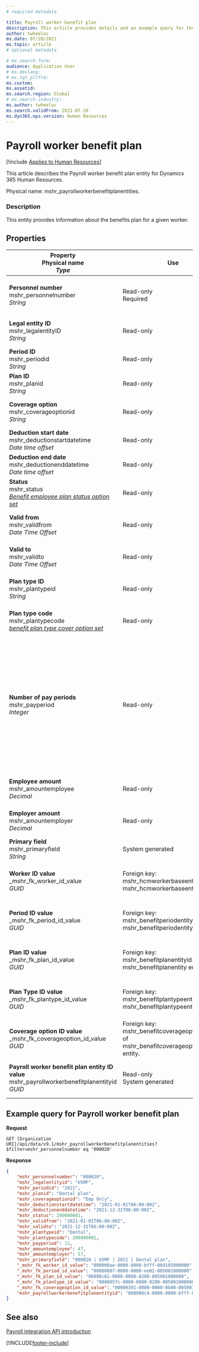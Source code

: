 ```yaml
---
# required metadata

title: Payroll worker benefit plan
description: This article provides details and an example query for the Payroll worker benefit plan entity in Dynamics 365 Human Resources.
author: twheeloc
ms.date: 07/28/2021
ms.topic: article
# optional metadata

# ms.search.form: 
audience: Application User
# ms.devlang: 
# ms.tgt_pltfrm: 
ms.custom: 
ms.assetid: 
ms.search.region: Global
# ms.search.industry: 
ms.author: twheeloc
ms.search.validFrom: 2021-07-28
ms.dyn365.ops.version: Human Resources
---
```


# Payroll worker benefit plan



[!include [Applies to Human Resources](../includes/applies-to-hr.md)]

This article describes the Payroll worker benefit plan entity for Dynamics 365 Human Resources.

Physical name: mshr_payrollworkerbenefitplanentities.

### Description

This entity provides information about the benefits plan for a given worker.

## Properties

| Property</br>**Physical name**</br>***Type*** | Use | Description |
| --- | --- | --- |
| **Personnel number**</br>mshr_personnelnumber</br>*String* | Read-only</br>Required | The employee's unique personnel number. |
| **Legal entity ID**</br>mshr_legalentityID</br>*String* | Read-only | Specifies the legal entity (company). |
| **Period ID**</br>mshr_periodid</br>*String* | Read-only | The identifier of the period. |
| **Plan ID**</br>mshr_planid</br>*String* | Read-only | The identifier of the plan. |
| **Coverage option**</br>mshr_coverageoptionid</br>*String* | Read-only | Identification of the coverage option. |
| **Deduction start date**</br>mshr_deductionstartdatetime</br>*Date time offset* | Read-only | Deduction start date. |
| **Deduction end date**</br>mshr_deductionenddatetime</br>*Date time offset* | Read-only | Deduction end date. |
| **Status**</br>mshr_status</br>*[Benefit employee plan status option set](hr-admin-integration-payroll-api-benefit-employee-plan-status.md)* | Read-only | Status for the benefit plan. |
| **Valid from**</br>mshr_validfrom</br>*Date Time Offset* | Read-only | The time from which this record is valid. |
| **Valid to**</br>mshr_validto</br>*Date Time Offset* |  Read-only | The time up to which this record is valid. |
| **Plan type ID**</br>mshr_plantypeid</br>*String* | Read-only | The identifier of the plan type. |
| **Plan type code**</br>mshr_plantypecode</br>*[benefit plan type cover option set](hr-admin-integration-payroll-api-benefit-plan-type-cover.md)* | Read-only | The specification of the plan type. |
| **Number of pay periods**</br>mshr_payperiod</br>*Integer* | Read-only | The number of pay periods that represents how often the benefit provider or employees are paid. This amount will be used to calculate the employee's annual benefit salary amount. |
| **Employee amount**</br>mshr_amountemployee</br>*Decimal* | Read-only | The employee amount or percentage. |
| **Employer amount**</br>mshr_amountemployer</br>*Decimal* | Read-only | The employer amount or percentage. |
| **Primary field**</br>mshr_primaryfield</br>*String* | System generated | Primary field. |
| **Worker ID value** </br>_mshr_fk_worker_id_value</br>*GUID* | Foreign key: mshr_hcmworkerbaseentityid of mshr_hcmworkerbaseentity entity. | System-generated unique identifier for the worker. |
| **Period ID value**</br> _mshr_fk_period_id_value</br>*GUID* | Foreign key: mshr_benefitperiodentityid of mshr_benefitperiodentity entity. | System-generated unique identifier for the period. |
| **Plan ID value**</br> _mshr_fk_plan_id_value</br>*GUID* | Foreign key: mshr_benefitplanentityid of mshr_benefitplanentity entity. | System-generated unique identifier for the plan. |
| **Plan Type ID value**</br> _mshr_fk_plantype_id_value</br>*GUID* | Foreign key: mshr_benefitplantypeentityid of mshr_benefitplantypeentity entity. | System-generated unique identifier for the plan. |
| **Coverage option ID value**</br> _mshr_fk_coverageoption_id_value</br>*GUID* | Foreign key: mshr_benefitcoverageoptionentityid of mshr_benefitcoverageoptionentity entity. | System-generated unique identifier for the plan. |
| **Payroll worker benefit plan entity ID value**</br> mshr_payrollworkerbenefitplanentityid</br>*GUID* | Read-only </br> System generated | System-generated unique identifier for the record. |

## Example query for Payroll worker benefit plan

**Request**

```http
GET [Organization URI]/api/data/v9.1/mshr_payrollworkerbenefitplanentities?$filter=mshr_personnelnumber eq '000020'
```

**Response**

```json
{
    "mshr_personnelnumber": "000020",
    "mshr_legalentityid": "USMF",
    "mshr_periodid": "2021",
    "mshr_planid": "Dental plan",
    "mshr_coverageoptionid": "Emp Only",
    "mshr_deductionstartdatetime": "2021-01-01T06:00:00Z",
    "mshr_deductionenddatetime": "2021-12-31T06:00:00Z",
    "mshr_status": 200000001,
    "mshr_validfrom": "2021-01-01T06:00:00Z",
    "mshr_validto": "2021-12-31T06:00:00Z",
    "mshr_plantypeid": "Dental",
    "mshr_plantypecode": 200000001,
    "mshr_payperiod": 12,
    "mshr_amountemployee": 47,
    "mshr_amountemployer": 57,
    "mshr_primaryfield": "000020 | USMF | 2021 | Dental plan",
    "_mshr_fk_worker_id_value": "000000ae-0000-0000-bfff-004105000000",
    "_mshr_fk_period_id_value": "00000807-0000-0000-ee02-005001000000",
    "_mshr_fk_plan_id_value": "00000c61-0000-0000-0200-005001000000",
    "_mshr_fk_plantype_id_value": "0000057c-0000-0000-0200-005001000000",
    "_mshr_fk_coverageoption_id_value": "00000391-0000-0000-0b00-005001000000",
    "mshr_payrollworkerbenefitplanentityid": "000006c4-0000-0000-bfff-004105000000"
}
```
## See also

[Payroll integration API introduction](hr-admin-integration-payroll-api-introduction.md)

[!INCLUDE[footer-include](../includes/footer-banner.md)]
